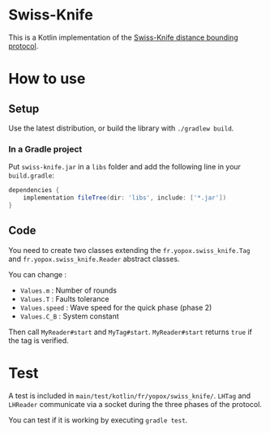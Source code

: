 # Swiss-Knife

This is a Kotlin implementation of the [Swiss-Knife distance bounding protocol](https://perso.uclouvain.be/fstandae/PUBLIS/60.pdf).

# How to use

## Setup

Use the latest distribution, or build the library with `./gradlew build`.

### In a Gradle project

Put `swiss-knife.jar` in a `libs` folder and add the following line in your `build.gradle`:

```groovy
dependencies {
    implementation fileTree(dir: 'libs', include: ['*.jar'])
}
```

## Code

You need to create two classes extending the `fr.yopox.swiss_knife.Tag` and `fr.yopox.swiss_knife.Reader` abstract classes.

You can change :

- `Values.m` : Number of rounds
- `Values.T` : Faults tolerance
- `Values.speed` : Wave speed for the quick phase (phase 2)
- `Values.C_B` : System constant

Then call `MyReader#start` and `MyTag#start`. `MyReader#start` returns `true` if the tag is verified.

# Test

A test is included in `main/test/kotlin/fr/yopox/swiss_knife/`. `LHTag` and `LHReader` communicate via a socket during the three phases of the protocol.

You can test if it is working by executing `gradle test`.